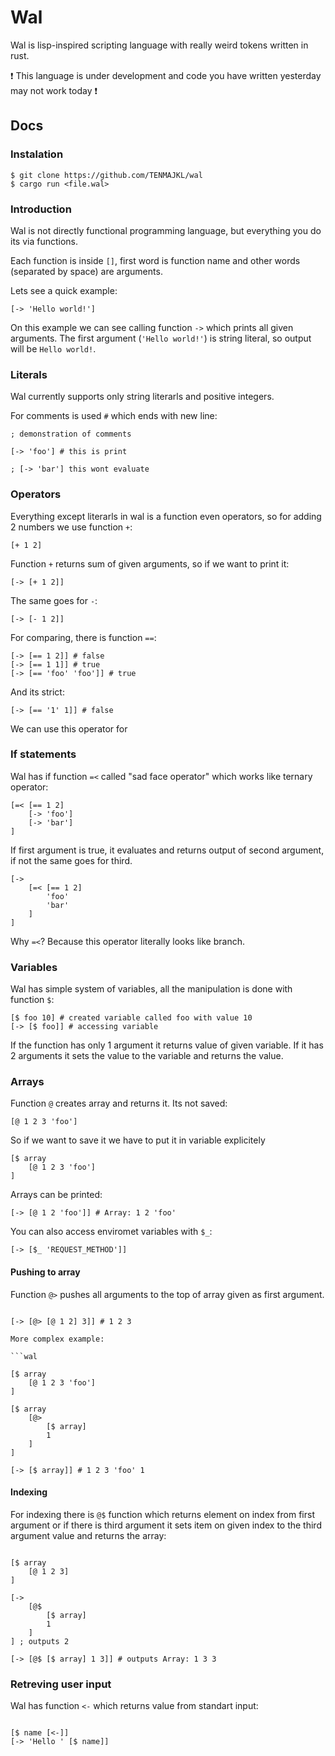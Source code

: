 # Wal

Wal is lisp-inspired scripting language with really weird tokens written in rust. 

❗ This language is under development and code you have written yesterday may not work today ❗

## Docs

### Instalation

```
$ git clone https://github.com/TENMAJKL/wal
$ cargo run <file.wal>
```

### Introduction

Wal is not directly functional programming language, but everything you do its via functions.

Each function is inside `[]`, first word is function name and other words (separated by space) are arguments.

Lets see a quick example:

```wal
[-> 'Hello world!']
```

On this example we can see calling function `->` which prints all given arguments. The first argument (`'Hello world!'`) is string literal, so output will be `Hello world!`.

### Literals

Wal currently supports only string literarls and positive integers.

For comments is used `#` which ends with new line:

```wal
; demonstration of comments

[-> 'foo'] # this is print 

; [-> 'bar'] this wont evaluate
```

### Operators

Everything except literarls in wal is a function even operators, so for adding 2 numbers we use function `+`:

```wal
[+ 1 2]
```

Function `+` returns sum of given arguments, so if we want to print it:

```wal
[-> [+ 1 2]]
```

The same goes for `-`:

```wal
[-> [- 1 2]]
```

For comparing, there is function `==`:

```wal
[-> [== 1 2]] # false
[-> [== 1 1]] # true
[-> [== 'foo' 'foo']] # true
```

And its strict:

```wal
[-> [== '1' 1]] # false
```

We can use this operator for

### If statements

Wal has if function `=<` called "sad face operator" which works like ternary operator:

```wal
[=< [== 1 2]
    [-> 'foo']
    [-> 'bar']
]
```

If first argument is true, it evaluates and returns output of second argument, if not the same goes for third.

```wal
[-> 
    [=< [== 1 2]
        'foo'
        'bar'
    ]
]
```

Why `=<`? Because this operator literally looks like branch.

### Variables

Wal has simple system of variables, all the manipulation is done with function `$`:

```wal
[$ foo 10] # created variable called foo with value 10
[-> [$ foo]] # accessing variable 
```

If the function has only 1 argument it returns value of given variable. If it has 2 arguments it sets the value to the variable and returns the value.

### Arrays

Function `@` creates array and returns it. Its not saved:

```
[@ 1 2 3 'foo']
```

So if we want to save it we have to put it in variable explicitely

```wal
[$ array
    [@ 1 2 3 'foo']
]
```

Arrays can be printed:

```wal
[-> [@ 1 2 'foo']] # Array: 1 2 'foo'
```

You can also access enviromet variables with `$_`:

```wal
[-> [$_ 'REQUEST_METHOD']]
```

#### Pushing to array

Function `@>` pushes all arguments to the top of array given as first argument.

```wal

[-> [@> [@ 1 2] 3]] # 1 2 3

More complex example:

```wal

[$ array
    [@ 1 2 3 'foo']
]

[$ array
    [@>
        [$ array]
        1
    ] 
]

[-> [$ array]] # 1 2 3 'foo' 1

```

#### Indexing

For indexing there is `@$` function which returns element on index from first argument or if there is third argument it sets item on given index to the third argument value and returns the array:

```wal

[$ array
    [@ 1 2 3]
]

[->
    [@$ 
        [$ array]
        1
    ]
] ; outputs 2

[-> [@$ [$ array] 1 3]] # outputs Array: 1 3 3

```

### Retreving user input

Wal has function `<-` which returns value from standart input:

```wal

[$ name [<-]]
[-> 'Hello ' [$ name]]
```
